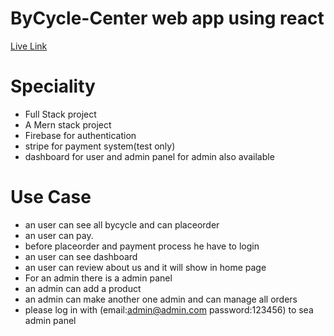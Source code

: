 # ByCycle-Center web app using react
[Live Link](https://by-cycle-center.web.app)

# Speciality
* Full Stack project
* A Mern stack project
* Firebase for authentication
* stripe for payment system(test only)
* dashboard for user and admin panel for admin also available

# Use Case
* an user can see all bycycle and can placeorder
* an user can pay.
* before placeorder and payment process he have to login
* an user can see dashboard
* an user can review about us and it will show in home page
* For an admin there is a admin panel
* an admin can add a product 
* an admin can make another one admin and can manage all orders
* please log in with (email:admin@admin.com password:123456) to sea admin panel
